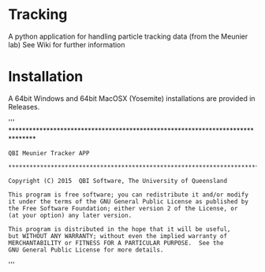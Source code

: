 # Tracking
A python application for handling particle tracking data (from the Meunier lab)
See Wiki for further information

# Installation
A 64bit Windows and 64bit MacOSX (Yosemite) installations are provided in Releases. 


'''
    *******************************************************************************

    QBI Meunier Tracker APP

    *******************************************************************************

    Copyright (C) 2015  QBI Software, The University of Queensland

    This program is free software; you can redistribute it and/or modify
    it under the terms of the GNU General Public License as published by
    the Free Software Foundation; either version 2 of the License, or
    (at your option) any later version.

    This program is distributed in the hope that it will be useful,
    but WITHOUT ANY WARRANTY; without even the implied warranty of
    MERCHANTABILITY or FITNESS FOR A PARTICULAR PURPOSE.  See the
    GNU General Public License for more details.
'''